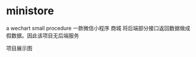 # ministore
a wechart small procedure
一款微信小程序 商城  将后端部分接口返回数据做成假数据。因此该项目无后端服务

项目展示图
[](https://cdn.nlark.com/yuque/0/2021/png/1141018/1611656267214-92d021eb-b6dd-4b52-8426-7a3ad9baab75.png)
